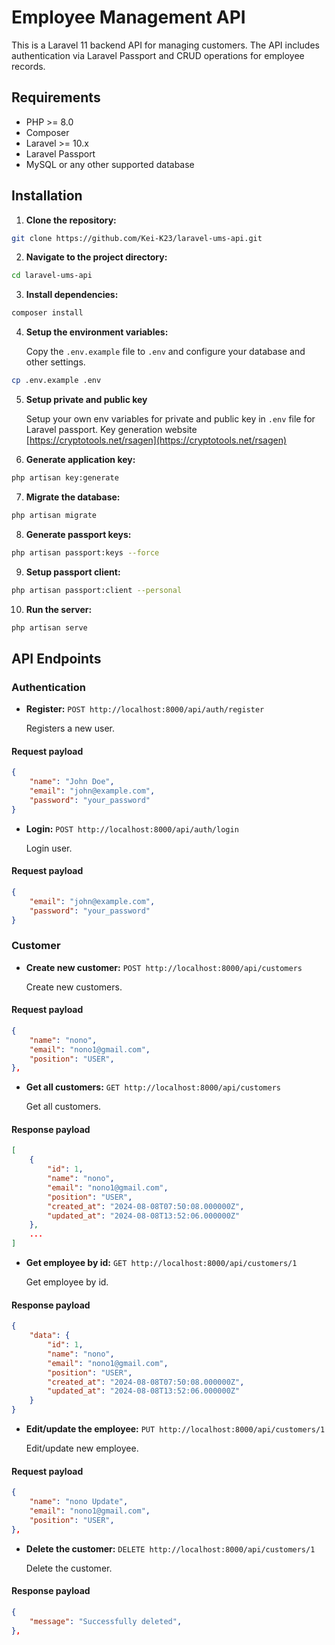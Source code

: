 # Employee Management API

This is a Laravel 11 backend API for managing customers. The API includes authentication via Laravel Passport and CRUD operations for employee records.

## Requirements

-   PHP >= 8.0
-   Composer
-   Laravel >= 10.x
-   Laravel Passport
-   MySQL or any other supported database

## Installation

1. **Clone the repository:**

```bash
git clone https://github.com/Kei-K23/laravel-ums-api.git
```

2. **Navigate to the project directory:**

```bash
cd laravel-ums-api
```

3. **Install dependencies:**

```bash
composer install
```

4.  **Setup the environment variables:**

    Copy the `.env.example` file to `.env` and configure your database and other settings.

```bash
cp .env.example .env
```

5. **Setup private and public key**

    Setup your own env variables for private and public key in `.env` file for Laravel passport. Key generation website [https://cryptotools.net/rsagen](https://cryptotools.net/rsagen)

6. **Generate application key:**

```bash
php artisan key:generate
```

7.  **Migrate the database:**

```bash
php artisan migrate
```

8.  **Generate passport keys:**

```bash
php artisan passport:keys --force
```

9.  **Setup passport client:**

```bash
php artisan passport:client --personal
```

10. **Run the server:**

```bash
php artisan serve
```

## API Endpoints

### Authentication

-   **Register:** `POST http://localhost:8000/api/auth/register`

    Registers a new user.

#### Request payload

```json
{
    "name": "John Doe",
    "email": "john@example.com",
    "password": "your_password"
}
```

-   **Login:** `POST http://localhost:8000/api/auth/login`

    Login user.

#### Request payload

```json
{
    "email": "john@example.com",
    "password": "your_password"
}
```

### Customer

-   **Create new customer:** `POST http://localhost:8000/api/customers`

    Create new customers.

#### Request payload

```json
{
    "name": "nono",
    "email": "nono1@gmail.com",
    "position": "USER",
},
```

-   **Get all customers:** `GET http://localhost:8000/api/customers`

    Get all customers.

#### Response payload

```json
[
    {
        "id": 1,
        "name": "nono",
        "email": "nono1@gmail.com",
        "position": "USER",
        "created_at": "2024-08-08T07:50:08.000000Z",
        "updated_at": "2024-08-08T13:52:06.000000Z"
    },
    ...
]
```

-   **Get employee by id:** `GET http://localhost:8000/api/customers/1`

    Get employee by id.

#### Response payload

```json
{
    "data": {
        "id": 1,
        "name": "nono",
        "email": "nono1@gmail.com",
        "position": "USER",
        "created_at": "2024-08-08T07:50:08.000000Z",
        "updated_at": "2024-08-08T13:52:06.000000Z"
    }
}
```

-   **Edit/update the employee:** `PUT http://localhost:8000/api/customers/1`

    Edit/update new employee.

#### Request payload

```json
{
    "name": "nono Update",
    "email": "nono1@gmail.com",
    "position": "USER",
},
```

-   **Delete the customer:** `DELETE http://localhost:8000/api/customers/1`

    Delete the customer.

#### Response payload

```json
{
    "message": "Successfully deleted",
},
```
